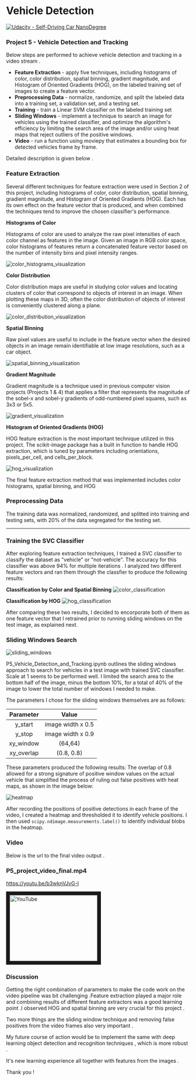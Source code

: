 # Vehicle Detection
[![Udacity - Self-Driving Car NanoDegree](https://s3.amazonaws.com/udacity-sdc/github/shield-carnd.svg)](http://www.udacity.com/drive)

[//]: # (Image References)
[color_classification]: https://github.com/ashispapu/CarND-Vehicle-Detection/blob/master/output_images/color_classification.png
[color_distribution_visualization]: https://github.com/ashispapu/CarND-Vehicle-Detection/blob/master/output_images/color_distribution_visualization.png
[color_histograms_visualization]: https://github.com/ashispapu/CarND-Vehicle-Detection/blob/master/output_images/histograms_color_visualization.png
[data_visualization]: https://github.com/ashispapu/CarND-Vehicle-Detection/blob/master/output_images/data_visualization.png
[distortion]: https://github.com/ashispapu/CarND-Vehicle-Detection/blob/master/screenshots/distortion.png
[gradient_visualization]: https://github.com/ashispapu/CarND-Vehicle-Detection/blob/master/output_images/gradient_visualization.png
[heatmap]: https://github.com/ashispapu/CarND-Vehicle-Detection/blob/master/output_images/heatmap.png
[hog_classification]: https://github.com/ashispapu/CarND-Vehicle-Detection/blob/master/output_images/hog_classification.png
[hog_visualization]: https://github.com/ashispapu/CarND-Vehicle-Detection/blob/master/output_images/hog_visualization.png
[loading_screen]: https://github.com/ashispapu/CarND-Vehicle-Detection/blob/master/screenshots/loading_screen.png
[one_box_per_car]: https://github.com/ashispapu/CarND-Vehicle-Detection/blob/master/output_images/one_box_per_car.png
[random_image_visualization]: https://github.com/ashispapu/CarND-Vehicle-Detection/blob/master/output_images/random_image_visualization.png
[sliding_windows]: https://github.com/ashispapu/CarND-Vehicle-Detection/blob/master/output_images/sliding_windows_test4.png
[spatial_binning_visualization]: https://github.com/ashispapu/CarND-Vehicle-Detection/blob/master/output_images/spatial_binning_visualization.png
[undistorted]: https://github.com/ashispapu/CarND-Vehicle-Detection/blob/master/output_images/undistorted.png
[undistorted_and_warped]: https://github.com/ashispapu/CarND-Vehicle-Detection/blob/master/output_images/undistorted_and_warped.png

### Project 5 - Vehicle Detection and Tracking

Below steps are performed to achieve vehicle detection and tracking in a video stream .

+ **Feature Extraction** - apply five techniques, including histograms of color, color distribution, spatial binning, gradient magnitude, and Histogram of Oriented Gradients (HOG), on the labeled training set of images to create a feature vector.
+ **Preprocessing Data** - normalize, randomize, and split the labeled data into a training set, a validation set, and a testing set.
+ **Training** -  train a Linear SVM classifier on the labeled training set
+ **Sliding Windows** - implement a technique to search an image for vehicles using the trained classifier, and optimize the algorithm's efficiency by limiting the search area of the image and/or using heat maps that reject outliers of the positive windows.
+ **Video** - run a function using moviepy that estimates a bounding box for detected vehicles frame by frame.

Detailed description is given below .

### Feature Extraction

Several different techniques for feature extraction were used in Section 2 of  this project, including histograms of color, color distribution, spatial binning, gradient magnitude, and Histogram of Oriented Gradients (HOG). Each has its own effect on the feature vector that is produced, and when combined the techniques tend to improve the chosen classifier's performance.

**Histograms of Color**

Histograms of color are used to analyze the raw pixel intensities of each color channel as features in the image. Given an image in RGB color space, color histograms of features return a concatenated feature vector based on the number of intensity bins and pixel intensity ranges.

![color_histograms_visualization]


**Color Distribution**

Color distribution maps are useful in studying color values and locating clusters of color that correspond to objects of interest in an image. When plotting these maps in 3D, often the color distribution of objects of interest is conveniently clustered along a plane.

![color_distribution_visualization]

**Spatial Binning**

Raw pixel values are useful to include in the feature vector when the desired objects in an image remain identifiable at low image resolutions, such as a car object.

![spatial_binning_visualization]

**Gradient Magnitude**

Gradient magnitude is a technique used in previous computer vision projects (Projects 1 & 4) that applies a filter that represents the magnitude of the sobel-x and sobel-y gradients of odd-numbered pixel squares, such as 3x3 or 5x5.

![gradient_visualization]

**Histogram of Oriented Gradients (HOG)**

HOG feature extraction is the most important technique utilized in this project. The scikit-image package has a built in function to handle HOG extraction, which is tuned by parameters including orientations, pixels_per_cell, and cells_per_block.

![hog_visualization]

The final feature extraction method that was implemented includes color histograms, spatial binning, and HOG

### Preprocessing Data

The training data was normalized, randomized, and splitted into training and testing sets, with 20% of the data segregated for the testing set.

---

### Training the SVC Classifier

After exploring feature extraction techniques, I trained a SVC classifier to classify the dataset as "vehicle" or "not-vehicle".  The accuracy for this classifier was above 94% for multiple iterations .  I analyzed two different feature vectors and ran them through the classfier to produce the following results:

**Classification by Color and Spatial Binning**
![color_classification]

**Classification by HOG**
![hog_classification]

After comparing these two results, I decided to encorporate both of them as one feature vector that I retrained prior to running sliding windows on the test image, as explained next.  


### Sliding Windows Search

![sliding_windows]

P5_Vehicle_Detection_and_Tracking.ipynb outlines the sliding windows approach to search for vehicles in a test image with trained SVC classifier. Scale at 1 seems to be  performed well. I limited the search area to the bottom half of the image, minus the bottom 10%, for a total of 40% of the image to lower the total number of windows I needed to make.

The parameters I chose for the sliding windows themselves are as follows: 

| Parameter  | Value             |
|:----------:|:-----------------:| 
| y_start    | image width x 0.5 |  
| y_stop     | image width x 0.9 |
| xy_window  | (64,64)           |
| xy_overlap | (0.8, 0.8)      |

These parameters produced the following results:
The overlap of 0.8 allowed for a strong signature of positive window values on the actual vehicle that simplified the process of ruling out false positives with heat maps, as shown in the image below:

![heatmap]

After recording the positions of positive detections in each frame of the video, I created a heatmap and thresholded it to identify vehicle positions. I then used `scipy.ndimage.measurements.label()` to identify individual blobs in the heatmap. 

### Video

Below is the url  to the final video output  .

### P5_project_video_final.mp4
https://youtu.be/b3wknVJvG-I

<a href="https://www.youtube.com/watch?v=b3wknVJvG-I&feature=youtu.be
" target="_blank"><img src="http://img.youtube.com/vi/Vx5GtROunzQ/0.jpg" 
alt="YouTube" width="240" height="180" border="10" /></a>

### Discussion

Getting the right combination of parameters to make the code work on the video pipeline was bit challenging .Feature extraction played a major role and combining results of different feature extractors  was  a good learning point .I observed HOG and spatial binning are very crucial for this project . 

Two more things are the sliding window  technique and  removing false positives from the video frames also very important .

My future course of action would be to implement the same with deep learning object detection and recognition techniques , which is more robust .

It's new learning experience all together with features from the images .

Thank you !





